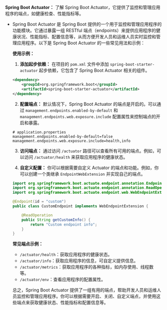 **Spring Boot Actuator：** 了解 Spring Boot Actuator，它提供了监控和管理应用程序的端点，如健康检查、性能指标等。

- Spring Boot Actuator 是 Spring Boot 提供的一个用于监控和管理应用程序的功能模块。它通过暴露一组 RESTful 端点（endpoints）来提供应用程序的健康状况、性能指标、配置信息等，从而方便开发人员和运维人员实时监控和管理应用程序。以下是 Spring Boot Actuator 的一些常见用法和示例：

  **使用示例：**

  1. **添加起步依赖：**
     在项目的 `pom.xml` 文件中添加 `spring-boot-starter-actuator` 起步依赖，它包含了 Spring Boot Actuator 相关的组件。

  ```xml
  <dependency>
      <groupId>org.springframework.boot</groupId>
      <artifactId>spring-boot-starter-actuator</artifactId>
  </dependency>
  ```

  2. **配置端点：**
     默认情况下，Spring Boot Actuator 的端点是开启的。可以通过 `management.endpoints.enabled-by-default` 和 `management.endpoints.web.exposure.include` 配置属性来控制端点的开启和暴露。

  ```properties
  # application.properties
  management.endpoints.enabled-by-default=false
  management.endpoints.web.exposure.include=health,info
  ```

  3. **访问端点：**
     通过访问 `/actuator` 路径可以查看所有可用的端点。例如，可以访问 `/actuator/health` 来获取应用程序的健康状态。

  4. **自定义配置：**
     你可以根据需要自定义 Actuator 的端点和功能。例如，你可以创建一个类继承 `EndpointWebExtension` 并实现自己的端点。

  ```java
  import org.springframework.boot.actuate.endpoint.annotation.Endpoint;
  import org.springframework.boot.actuate.endpoint.annotation.ReadOperation;
  import org.springframework.boot.actuate.endpoint.web.WebEndpointExtension;
  
  @Endpoint(id = "custom")
  public class CustomEndpoint implements WebEndpointExtension {
  
      @ReadOperation
      public String getCustomInfo() {
          return "Custom endpoint info";
      }
  }
  ```

  **常见端点示例：**

  - `/actuator/health`：获取应用程序的健康状态。
  - `/actuator/info`：获取应用程序的信息，可自定义提供信息。
  - `/actuator/metrics`：获取应用程序的各种指标，如内存使用、线程数等。
  - `/actuator/env`：查看应用程序的配置属性。

  总之，Spring Boot Actuator 提供了一组有用的端点，帮助开发人员和运维人员监控和管理应用程序。你可以根据需要开启、关闭、自定义端点，并使用这些端点来获取健康状态、性能指标和配置信息等。